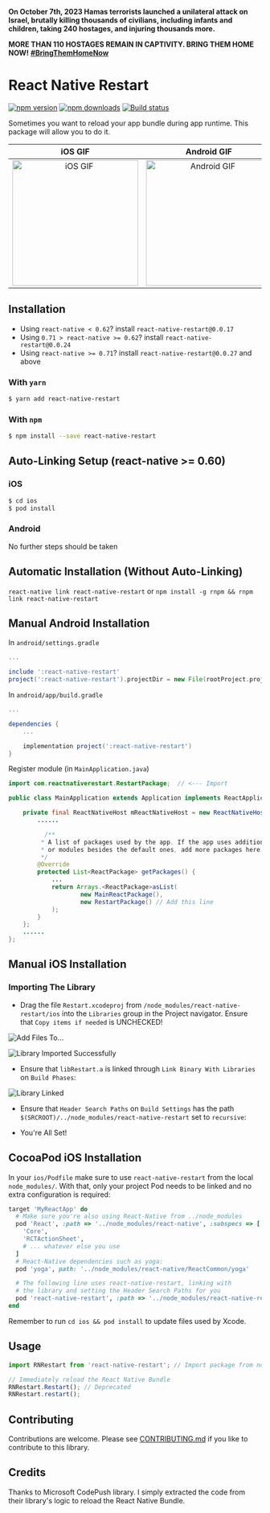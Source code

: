 

**On October 7th, 2023 Hamas terrorists launched a unilateral attack on Israel, brutally killing thousands of civilians, including infants and children, taking 240 hostages, and injuring thousands more.**

**MORE THAN 110 HOSTAGES REMAIN IN CAPTIVITY. BRING THEM HOME NOW!**
**[#BringThemHomeNow](https://stories.bringthemhomenow.net/)**

# React Native Restart

[![npm version](https://img.shields.io/npm/v/react-native-restart.svg?style=flat-square)](https://www.npmjs.com/package/react-native-restart)
[![npm downloads](https://img.shields.io/npm/dm/react-native-restart.svg?style=flat-square)](https://www.npmjs.com/package/react-native-restart)
[![Build status](https://github.com/avishayil/react-native-restart/actions/workflows/main.yml/badge.svg)](https://github.com/avishayil/react-native-restart/actions/workflows/main.yml)

Sometimes you want to reload your app bundle during app runtime. This package will allow you to do it.

iOS GIF             | Android GIF
:-------------------------:|:-------------------------:
<img src="./images/ios.gif" title="iOS GIF" width="250"> | <img src="./images/android.gif" title="Android GIF" width="250">

## Installation

- Using `react-native < 0.62`? install `react-native-restart@0.0.17`
- Using `0.71 > react-native >= 0.62`? install `react-native-restart@0.0.24`
- Using `react-native >= 0.71`? install `react-native-restart@0.0.27` and above

### With `yarn`

```bash
$ yarn add react-native-restart
```

### With `npm`
```bash
$ npm install --save react-native-restart
```

## Auto-Linking Setup (react-native >= 0.60)

### iOS

```bash
$ cd ios
$ pod install
```

### Android

No further steps should be taken

## Automatic Installation (Without Auto-Linking)

`react-native link react-native-restart` or `npm install -g rnpm && rnpm link react-native-restart`

## Manual Android Installation

In `android/settings.gradle`
```gradle
...

include ':react-native-restart'
project(':react-native-restart').projectDir = new File(rootProject.projectDir, '../node_modules/react-native-restart/android')
```

In `android/app/build.gradle`

```gradle
...

dependencies {
    ...

    implementation project(':react-native-restart')
}
```

Register module (in `MainApplication.java`)

```java
import com.reactnativerestart.RestartPackage;  // <--- Import

public class MainApplication extends Application implements ReactApplication {

	private final ReactNativeHost mReactNativeHost = new ReactNativeHost(this) {
  		......

	      /**
	     * A list of packages used by the app. If the app uses additional views
	     * or modules besides the default ones, add more packages here.
	     */
	    @Override
	    protected List<ReactPackage> getPackages() {
	        ...
	        return Arrays.<ReactPackage>asList(
	                new MainReactPackage(),
	                new RestartPackage() // Add this line
	        );
	    }
	};
	......
};

```

## Manual iOS Installation

### Importing The Library

 * Drag the file `Restart.xcodeproj` from `/node_modules/react-native-restart/ios` into the `Libraries` group in the Project navigator. Ensure that `Copy items if needed` is UNCHECKED!

  ![Add Files To...](http://i.imgur.com/puxHiIg.png)

  ![Library Imported Successfully](http://i.imgur.com/toZUWg5.png)

 * Ensure that `libRestart.a` is linked through `Link Binary With Libraries` on `Build Phases`:

  ![Library Linked](http://i.imgur.com/Sm1birt.png)

 * Ensure that `Header Search Paths` on `Build Settings` has the path `$(SRCROOT)/../node_modules/react-native-restart` set to `recursive`:

 * You're All Set!

## CocoaPod iOS Installation

In your `ios/Podfile` make sure to use `react-native-restart` from the local
`node_modules/`. With that, only your project Pod needs to be linked and
no extra configuration is required:

```ruby
target 'MyReactApp' do
  # Make sure you're also using React-Native from ../node_modules
  pod 'React', :path => '../node_modules/react-native', :subspecs => [
    'Core',
    'RCTActionSheet',
	# ... whatever else you use
  ]
  # React-Native dependencies such as yoga:
  pod 'yoga', path: '../node_modules/react-native/ReactCommon/yoga'

  # The following line uses react-native-restart, linking with
  # the library and setting the Header Search Paths for you
  pod 'react-native-restart', :path => '../node_modules/react-native-restart'
end
```

Remember to run `cd ios && pod install` to update files used by Xcode.

## Usage

```javascript
import RNRestart from 'react-native-restart'; // Import package from node modules

// Immediately reload the React Native Bundle
RNRestart.Restart(); // Deprecated
RNRestart.restart();
```

## Contributing

Contributions are welcome. Please see [CONTRIBUTING.md](CONTRIBUTING.md) if you like to contribute to this library.

## Credits

Thanks to Microsoft CodePush library. I simply extracted the code from their library's logic to reload the React Native Bundle.
